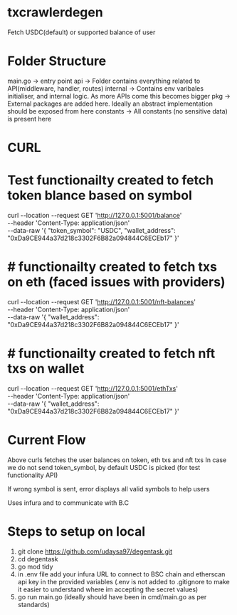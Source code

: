 # txcrawlerdegen
Fetch USDC(default) or supported balance of user 

# Folder Structure

main.go -> entry point
api -> Folder contains everything related to API(middleware, handler, routes)
internal -> Contains env varibales initialiser, and internal logic. As more APIs come this becomes bigger
pkg -> External packages are added here. Ideally an abstract implementation should be exposed from here
constants -> All constants (no sensitive data) is present here

# CURL

# Test functionailty created to fetch token blance based on symbol
curl --location --request GET 'http://127.0.0.1:5001/balance' \
--header 'Content-Type: application/json' \
--data-raw '{
    "token_symbol": "USDC",
    "wallet_address": "0xDa9CE944a37d218c3302F6B82a094844C6ECEb17"
}'

# # functionailty created to fetch txs on eth (faced issues with providers)
curl --location --request GET 'http://127.0.0.1:5001/nft-balances' \
--header 'Content-Type: application/json' \
--data-raw '{
    "wallet_address": "0xDa9CE944a37d218c3302F6B82a094844C6ECEb17"
}'

# # functionailty created to fetch nft txs on wallet

curl --location --request GET 'http://127.0.0.1:5001/ethTxs' \
--header 'Content-Type: application/json' \
--data-raw '{
    "wallet_address": "0xDa9CE944a37d218c3302F6B82a094844C6ECEb17"
}'

# Current Flow

Above curls fetches the user balances on token, eth txs and nft txs
In case we do not send token_symbol, by default USDC is picked (for test functionality API)

If wrong symbol is sent, error displays all valid symbols to help users

Uses infura and  to communicate with B.C

# Steps to setup on local
1) git clone https://github.com/udaysa97/degentask.git
2) cd degentask
3) go mod tidy
4) in .env file add your infura URL to connect to BSC chain and etherscan api key in the provided variables
(.env is not added to .gitignore to make it easier to understand where im accepting the secret values)
5) go run main.go (ideally should have been in cmd/main.go as per standards)